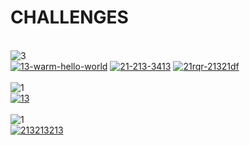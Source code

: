 <h1>CHALLENGES</h1><br><img src="https://img.shields.io/badge/easy-3-7aad0c" alt="3"/><br><a href="./src/13-warm-hello-world/README.md"><img src="https://img.shields.io/badge/13_warm_hello_world-7aad0c" alt="13-warm-hello-world" /></a> <a href="./src/21-213-3413/README.md"><img src="https://img.shields.io/badge/21_213_3413-7aad0c" alt="21-213-3413" /></a> <a href="./src/21rqr-21321df/README.md"><img src="https://img.shields.io/badge/21rqr_21321df-7aad0c" alt="21rqr-21321df" /></a> <br><br><img src="https://img.shields.io/badge/medium-1-d9901a" alt="1"/><br><a href="./src/afdsdf/README.md"><img src="https://img.shields.io/badge/afdsdf-7aad0c" alt="13" alt="afdsdf"/></a> <br><br><img src="https://img.shields.io/badge/hard-1-de3d37" alt="1"/><br><a href="./src/213213213/README.md"><img src="https://img.shields.io/badge/213213213-7aad0c" alt="213213213" /></a> 